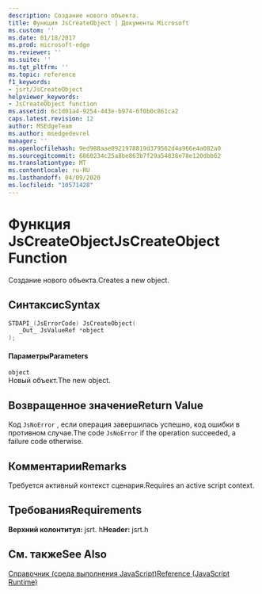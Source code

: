 ```yaml
---
description: Создание нового объекта.
title: Функция JsCreateObject | Документы Microsoft
ms.custom: ''
ms.date: 01/18/2017
ms.prod: microsoft-edge
ms.reviewer: ''
ms.suite: ''
ms.tgt_pltfrm: ''
ms.topic: reference
f1_keywords:
- jsrt/JsCreateObject
helpviewer_keywords:
- JsCreateObject function
ms.assetid: 6c1d01a4-9254-443e-b974-6f0b0c861ca2
caps.latest.revision: 12
author: MSEdgeTeam
ms.author: msedgedevrel
manager: ''
ms.openlocfilehash: 9ed988aae0921978819d379562d4a966e4a082a0
ms.sourcegitcommit: 6860234c25a8be863b7f29a54838e78e120dbb62
ms.translationtype: MT
ms.contentlocale: ru-RU
ms.lasthandoff: 04/09/2020
ms.locfileid: "10571428"
---
```

# <span data-ttu-id="4ce0f-103">Функция JsCreateObject</span><span class="sxs-lookup"><span data-stu-id="4ce0f-103">JsCreateObject Function</span></span>
<span data-ttu-id="4ce0f-104">Создание нового объекта.</span><span class="sxs-lookup"><span data-stu-id="4ce0f-104">Creates a new object.</span></span>
  
## <span data-ttu-id="4ce0f-105">Синтаксис</span><span class="sxs-lookup"><span data-stu-id="4ce0f-105">Syntax</span></span>  
  
```cpp  
STDAPI_(JsErrorCode) JsCreateObject(  
   _Out_ JsValueRef *object  
);  
```  
  
#### <span data-ttu-id="4ce0f-106">Параметры</span><span class="sxs-lookup"><span data-stu-id="4ce0f-106">Parameters</span></span>  
 `object`  
 <span data-ttu-id="4ce0f-107">Новый объект.</span><span class="sxs-lookup"><span data-stu-id="4ce0f-107">The new object.</span></span>  
  
## <span data-ttu-id="4ce0f-108">Возвращенное значение</span><span class="sxs-lookup"><span data-stu-id="4ce0f-108">Return Value</span></span>  
 <span data-ttu-id="4ce0f-109">Код `JsNoError` , если операция завершилась успешно, код ошибки в противном случае.</span><span class="sxs-lookup"><span data-stu-id="4ce0f-109">The code `JsNoError` if the operation succeeded, a failure code otherwise.</span></span>  
  
## <span data-ttu-id="4ce0f-110">Комментарии</span><span class="sxs-lookup"><span data-stu-id="4ce0f-110">Remarks</span></span>  
 <span data-ttu-id="4ce0f-111">Требуется активный контекст сценария.</span><span class="sxs-lookup"><span data-stu-id="4ce0f-111">Requires an active script context.</span></span>  
  
## <span data-ttu-id="4ce0f-112">Требования</span><span class="sxs-lookup"><span data-stu-id="4ce0f-112">Requirements</span></span>  
 <span data-ttu-id="4ce0f-113">**Верхний колонтитул:** jsrt. h</span><span class="sxs-lookup"><span data-stu-id="4ce0f-113">**Header:** jsrt.h</span></span>  
  
## <span data-ttu-id="4ce0f-114">См. также</span><span class="sxs-lookup"><span data-stu-id="4ce0f-114">See Also</span></span>  
 [<span data-ttu-id="4ce0f-115">Справочник (среда выполнения JavaScript)</span><span class="sxs-lookup"><span data-stu-id="4ce0f-115">Reference (JavaScript Runtime)</span></span>](../chakra-hosting/reference-javascript-runtime.md)